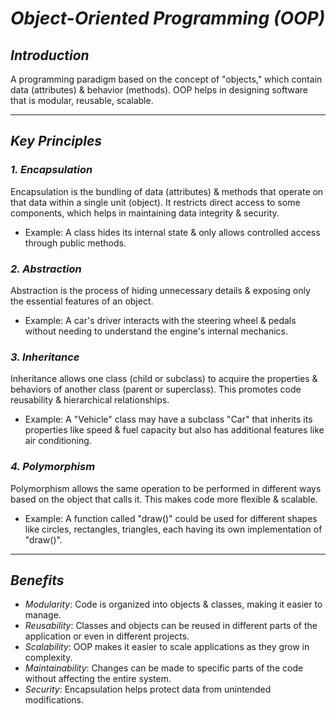 # *Object-Oriented Programming (OOP)*

## *Introduction*
A programming paradigm based on the concept of "objects," which contain data (attributes) & behavior (methods). OOP helps in designing software that is modular, reusable, scalable.

---

## *Key Principles*

### *1. Encapsulation*
Encapsulation is the bundling of data (attributes) & methods that operate on that data within a single unit (object). It restricts direct access to some components, which helps in maintaining data integrity & security.
- Example: A class hides its internal state & only allows controlled access through public methods.

### *2. Abstraction*
Abstraction is the process of hiding unnecessary details & exposing only the essential features of an object.
- Example: A car's driver interacts with the steering wheel & pedals without needing to understand the engine's internal mechanics.

### *3. Inheritance*
Inheritance allows one class (child or subclass) to acquire the properties & behaviors of another class (parent or superclass). This promotes code reusability & hierarchical relationships.
- Example: A "Vehicle" class may have a subclass "Car" that inherits its properties like speed & fuel capacity but also has additional features like air conditioning.

### *4. Polymorphism*
Polymorphism allows the same operation to be performed in different ways based on the object that calls it. This makes code more flexible & scalable.
- Example: A function called "draw()" could be used for different shapes like circles, rectangles, triangles, each having its own implementation of "draw()".

---

## *Benefits*
- *Modularity*: Code is organized into objects & classes, making it easier to manage.
- *Reusability*: Classes and objects can be reused in different parts of the application or even in different projects.
- *Scalability*: OOP makes it easier to scale applications as they grow in complexity.
- *Maintainability*: Changes can be made to specific parts of the code without affecting the entire system.
- *Security*: Encapsulation helps protect data from unintended modifications.
